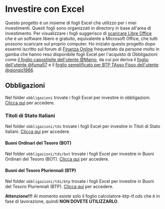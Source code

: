 # Investire con Excel

Questo progetto è un insieme di fogli Excel che utilizzo per i miei investimenti. Questi fogli sono organizzati in directory in base all'area di investimento. Per visualizzare i fogli suggerisco di [scaricare Libre Office](https://it.libreoffice.org/download/download/) che è un software libero e gratuito, equivalente a Microsoft Office, che tutti possono scaricare sul proprio computer. Ho iniziato questo progetto dopo essermi iscritto sul forum di [Finanza Online](https://forum.finanzaonline.com/) frequentato da persone molto in gamba che hanno reso disponibile fogli Excel per l'acquisto di Obbligazioni come [il foglio capostipite dell'utente @Maino](https://digilander.libero.it/ventimaggio/Finanza/Pagina%20dei%20files.html), da cui poi deriva il [foglio dell'utente @fuma57](https://forum.finanzaonline.com/threads/foglio-di-calcolo-per-rendimenti-obbligazioni-a-tasso-fisso-e-stepup-btp-bot-e-corporate.2026003/) e il [foglio semplificato per BTP TAsso Fisso dell'utente @giorgio1966](https://forum.finanzaonline.com/threads/foglio-excel-per-calcolo-rendimenti-btp-tasso-fisso.2019069/).

## Obbligazioni

Nel folder `obbligazioni` trovate i fogli Excel per investire in obbligazioni. [Clicca qui](obbligazioni) per accedere.

### Titoli di Stato Italiani

Nel folder `obbligazioni/tds` trovate i fogli Excel per investire in Titoli di Stato italiani. [Clicca qui](obbligazioni/tds) per accedere.

#### Buoni Ordinari del Tesoro (BOT)

Nel folder `obbligazioni/tds/bot` trovate i fogli Excel per investire in Buoni Ordinari del Tesoro (BOT). [Clicca qui](obbligazioni/tds/bot) per accedere.

#### Buoni del Tesoro Pluriennali (BTP)

Nel folder `obbligazioni/tds/btp` trovate i fogli Excel per investire in Buoni del Tesoro Pluriennali (BTP). [Clicca qui](obbligazioni/tds/btp) per accedere.

**Attenzione!!!**
Al momento esiste solo il foglio calcolatore-btp-tf.ods che è in fase di lavorazione, quindi **NON DOVETE UTILIZZARLO**.
